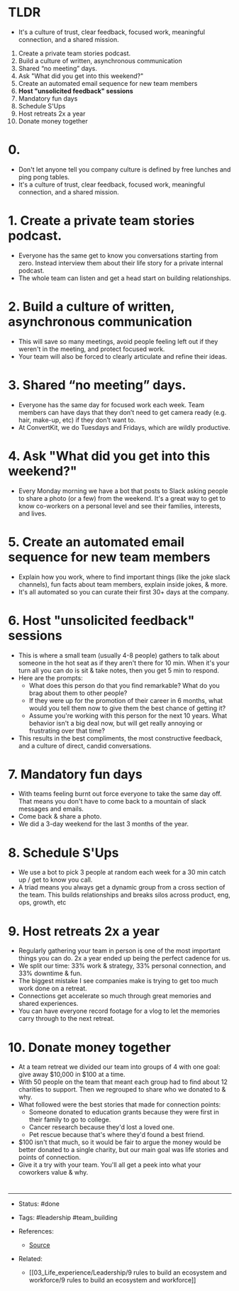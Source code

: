 # TLDR
- It's a culture of trust, clear feedback, focused work, meaningful connection, and a shared mission.

1. Create a private team stories podcast.
2. Build a culture of written, asynchronous communication
3. Shared “no meeting” days.
4. Ask "What did you get into this weekend?"
5. Create an automated email sequence for new team members
6. **Host "unsolicited feedback" sessions**
7. Mandatory fun days
8. Schedule S'Ups
9. Host retreats 2x a year
10. Donate money together

# 0.
- Don't let anyone tell you company culture is defined by free lunches and ping pong tables.
- It's a culture of trust, clear feedback, focused work, meaningful connection, and a shared mission.

# 1. Create a private team stories podcast.
- Everyone has the same get to know you conversations starting from zero. Instead interview them about their life story for a private internal podcast. 
- The whole team can listen and get a head start on building relationships.

# 2. Build a culture of written, asynchronous communication
- This will save so many meetings, avoid people feeling left out if they weren't in the meeting, and protect focused work.
- Your team will also be forced to clearly articulate and refine their ideas.

# 3. Shared “no meeting” days.
- Everyone has the same day for focused work each week. Team members can have days that they don’t need to get camera ready (e.g. hair, make-up, etc) if they don’t want to.
- At ConvertKit, we do Tuesdays and Fridays, which are wildly productive.

# 4. Ask "What did you get into this weekend?"
- Every Monday morning we have a bot that posts to Slack asking people to share a photo (or a few) from the weekend. It's a great way to get to know co-workers on a personal level and see their families, interests, and lives.

# 5. Create an automated email sequence for new team members
- Explain how you work, where to find important things (like the joke slack channels), fun facts about team members, explain inside jokes, & more.
- It's all automated so you can curate their first 30+ days at the company.

# 6. Host "unsolicited feedback" sessions
- This is where a small team (usually 4-8 people) gathers to talk about someone in the hot seat as if they aren't there for 10 min. When it's your turn all you can do is sit & take notes, then you get 5 min to respond.
- Here are the prompts:
	- What does this person do that you find remarkable? What do you brag about them to other people?
	- If they were up for the promotion of their career in 6 months, what would you tell them now to give them the best chance of getting it?
	- Assume you're working with this person for the next 10 years. What behavior isn't a big deal now, but will get really annoying or frustrating over that time?
- This results in the best compliments, the most constructive feedback, and a culture of direct, candid conversations.

# 7. Mandatory fun days
- With teams feeling burnt out force everyone to take the same day off. That means you don't have to come back to a mountain of slack messages and emails. 
- Come back & share a photo. 
- We did a 3-day weekend for the last 3 months of the year.

# 8. Schedule S'Ups
- We use a bot to pick 3 people at random each week for a 30 min catch up / get to know you call.
- A triad means you always get a dynamic group from a cross section of the team. This builds relationships and breaks silos across product, eng, ops, growth, etc

# 9. Host retreats 2x a year
- Regularly gathering your team in person is one of the most important things you can do. 2x a year ended up being the perfect cadence for us. 
- We split our time: 33% work & strategy, 33% personal connection, and 33% downtime & fun.
- The biggest mistake I see companies make is trying to get too much work done on a retreat.
- Connections get accelerate so much through great memories and shared experiences. 
- You can have everyone record footage for a vlog to let the memories carry through to the next retreat.

# 10. Donate money together
- At a team retreat we divided our team into groups of 4 with one goal: give away $10,000 in $100 at a time.
- With 50 people on the team that meant each group had to find about 12 charities to support. Then we regrouped to share who we donated to & why.
- What followed were the best stories that made for connection points: 
	- Someone donated to education grants because they were first in their family to go to college.
	- Cancer research because they'd lost a loved one.
	- Pet rescue because that's where they'd found a best friend.
- $100 isn't that much, so it would be fair to argue the money would be better donated to a single charity, but our main goal was life stories and points of connection.
- Give it a try with your team. You'll all get a peek into what your coworkers value & why.





# 

---
- Status: #done 

- Tags: #leadership #team_building

- References:
	- [Source](https://twitter.com/nathanbarry/status/1574753781455400961)

- Related:
	- [[03_Life_experience/Leadership/9 rules to build an ecosystem and workforce/9 rules to build an ecosystem and workforce]]
